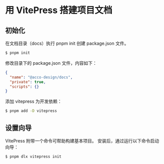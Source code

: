 # 用 VitePress 搭建项目文档

## 初始化
在文档目录（docs）执行 pnpm init 创建 package.json 文件。

```bash
$ pnpm init
```

修改目录下的 package.json 文件，内容如下：

```json
{
  "name": "@acco-design/docs",
  "private": true,
  "scripts": {}
}
```

添加 vitepress 为开发依赖：
```bash
$ pnpm add -D vitepress
```

## 设置向导

VitePress 附带一个命令可帮助构建基本项目。 安装后，通过运行以下命令启动向导：

```bash
$ pnpm dlx vitepress init
```
